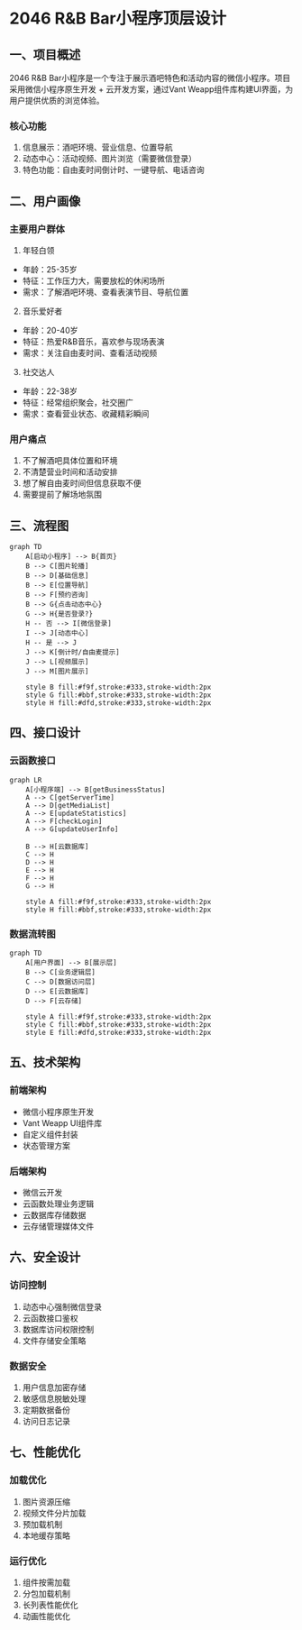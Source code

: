# 2046 R&B Bar小程序顶层设计

## 一、项目概述

2046 R&B Bar小程序是一个专注于展示酒吧特色和活动内容的微信小程序。项目采用微信小程序原生开发 + 云开发方案，通过Vant Weapp组件库构建UI界面，为用户提供优质的浏览体验。

### 核心功能
1. 信息展示：酒吧环境、营业信息、位置导航
2. 动态中心：活动视频、图片浏览（需要微信登录）
3. 特色功能：自由麦时间倒计时、一键导航、电话咨询

## 二、用户画像

### 主要用户群体

1. 年轻白领
- 年龄：25-35岁
- 特征：工作压力大，需要放松的休闲场所
- 需求：了解酒吧环境、查看表演节目、导航位置

2. 音乐爱好者
- 年龄：20-40岁
- 特征：热爱R&B音乐，喜欢参与现场表演
- 需求：关注自由麦时间、查看活动视频

3. 社交达人
- 年龄：22-38岁
- 特征：经常组织聚会，社交圈广
- 需求：查看营业状态、收藏精彩瞬间

### 用户痛点
1. 不了解酒吧具体位置和环境
2. 不清楚营业时间和活动安排
3. 想了解自由麦时间但信息获取不便
4. 需要提前了解场地氛围

## 三、流程图

```mermaid
graph TD
    A[启动小程序] --> B{首页}
    B --> C[图片轮播]
    B --> D[基础信息]
    B --> E[位置导航]
    B --> F[预约咨询]
    B --> G{点击动态中心}
    G --> H{是否登录?}
    H -- 否 --> I[微信登录]
    I --> J[动态中心]
    H -- 是 --> J
    J --> K[倒计时/自由麦提示]
    J --> L[视频展示]
    J --> M[图片展示]

    style B fill:#f9f,stroke:#333,stroke-width:2px
    style G fill:#bbf,stroke:#333,stroke-width:2px
    style H fill:#dfd,stroke:#333,stroke-width:2px
```

## 四、接口设计

### 云函数接口

```mermaid
graph LR
    A[小程序端] --> B[getBusinessStatus]
    A --> C[getServerTime]
    A --> D[getMediaList]
    A --> E[updateStatistics]
    A --> F[checkLogin]
    A --> G[updateUserInfo]

    B --> H[云数据库]
    C --> H
    D --> H
    E --> H
    F --> H
    G --> H

    style A fill:#f9f,stroke:#333,stroke-width:2px
    style H fill:#bbf,stroke:#333,stroke-width:2px
```

### 数据流转图

```mermaid
graph TD
    A[用户界面] --> B[展示层]
    B --> C[业务逻辑层]
    C --> D[数据访问层]
    D --> E[云数据库]
    D --> F[云存储]

    style A fill:#f9f,stroke:#333,stroke-width:2px
    style C fill:#bbf,stroke:#333,stroke-width:2px
    style E fill:#dfd,stroke:#333,stroke-width:2px
```

## 五、技术架构

### 前端架构
- 微信小程序原生开发
- Vant Weapp UI组件库
- 自定义组件封装
- 状态管理方案

### 后端架构
- 微信云开发
- 云函数处理业务逻辑
- 云数据库存储数据
- 云存储管理媒体文件

## 六、安全设计

### 访问控制
1. 动态中心强制微信登录
2. 云函数接口鉴权
3. 数据库访问权限控制
4. 文件存储安全策略

### 数据安全
1. 用户信息加密存储
2. 敏感信息脱敏处理
3. 定期数据备份
4. 访问日志记录

## 七、性能优化

### 加载优化
1. 图片资源压缩
2. 视频文件分片加载
3. 预加载机制
4. 本地缓存策略

### 运行优化
1. 组件按需加载
2. 分包加载机制
3. 长列表性能优化
4. 动画性能优化
